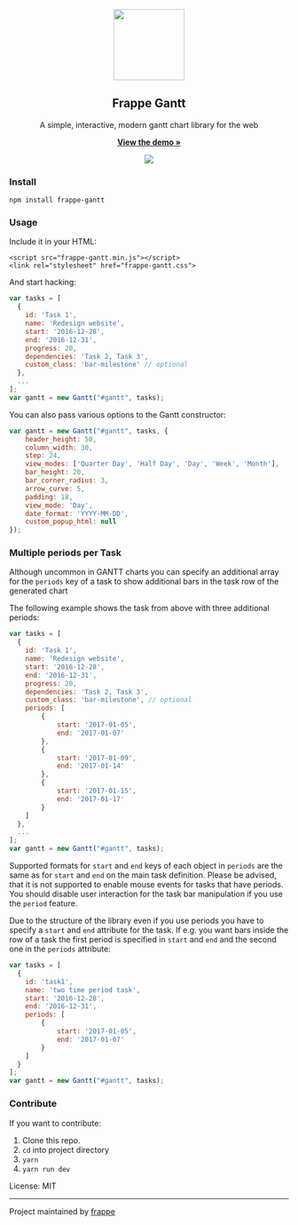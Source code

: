 <div align="center">
    <img src="https://github.com/frappe/design/blob/master/logos/logo-2019/frappe-gantt-logo.png" height="128">
    <h2>Frappe Gantt</h2>
    <p align="center">
        <p>A simple, interactive, modern gantt chart library for the web</p>
        <a href="https://frappe.github.io/gantt">
            <b>View the demo »</b>
        </a>
    </p>
</div>

<p align="center">
    <a href="https://frappe.github.io/gantt">
        <img src="https://cloud.githubusercontent.com/assets/9355208/21537921/4a38b194-cdbd-11e6-8110-e0da19678a6d.png">
    </a>
</p>

### Install
```
npm install frappe-gantt
```

### Usage
Include it in your HTML:
```
<script src="frappe-gantt.min.js"></script>
<link rel="stylesheet" href="frappe-gantt.css">
```

And start hacking:
```js
var tasks = [
  {
    id: 'Task 1',
    name: 'Redesign website',
    start: '2016-12-28',
    end: '2016-12-31',
    progress: 20,
    dependencies: 'Task 2, Task 3',
    custom_class: 'bar-milestone' // optional
  },
  ...
];
var gantt = new Gantt("#gantt", tasks);
```

You can also pass various options to the Gantt constructor:
```js
var gantt = new Gantt("#gantt", tasks, {
    header_height: 50,
    column_width: 30,
    step: 24,
    view_modes: ['Quarter Day', 'Half Day', 'Day', 'Week', 'Month'],
    bar_height: 20,
    bar_corner_radius: 3,
    arrow_curve: 5,
    padding: 18,
    view_mode: 'Day',   
    date_format: 'YYYY-MM-DD',
    custom_popup_html: null
});
```

### Multiple periods per Task
Although uncommon in GANTT charts you can specify an additional array for the `periods`
key of a task to show additional bars in the task row of the generated chart

The following example shows the task from above with three additional periods:

```js
var tasks = [
  {
    id: 'Task 1',
    name: 'Redesign website',
    start: '2016-12-28',
    end: '2016-12-31',
    progress: 20,
    dependencies: 'Task 2, Task 3',
    custom_class: 'bar-milestone', // optional
    periods: [
    	{
    		start: '2017-01-05',
    		end: '2017-01-07'
    	},
    	{
    		start: '2017-01-09',
    		end: '2017-01-14'
    	},
    	{
    		start: '2017-01-15',
    		end: '2017-01-17'
    	}
    ]
  },
  ...
];
var gantt = new Gantt("#gantt", tasks);
```

Supported formats for `start` and `end` keys of each object in `periods` are the same as for `start` and `end` on 
the main task definition. Please be advised, that it is not supported to enable mouse events for tasks that have periods.
You should disable user interaction for the task bar manipulation if you use the `period` feature.

Due to the structure of the library even if you use periods you have to specify a `start` and `end` attribute for the 
task. If e.g. you want bars inside the row of a task the first period is specified in `start` and `end` and the second 
one in the `periods` attribute:

```js
var tasks = [
  {
    id: 'task1',
    name: 'two time period task',
    start: '2016-12-28',
    end: '2016-12-31',
    periods: [
    	{
    		start: '2017-01-05',
    		end: '2017-01-07'
    	}
    ]
  }
];
var gantt = new Gantt("#gantt", tasks);
```

### Contribute

If you want to contribute:

1. Clone this repo.
2. `cd` into project directory
3. `yarn`
4. `yarn run dev`

License: MIT

------------------
Project maintained by [frappe](https://github.com/frappe)
